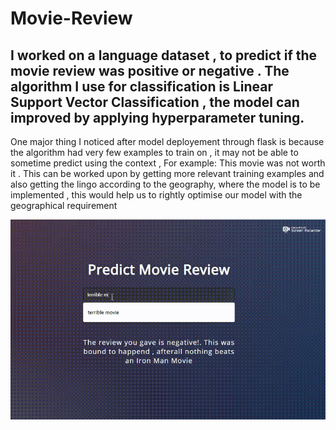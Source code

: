 # Movie-Review

## I worked on a language dataset , to predict if the movie review was positive or negative . The algorithm I use for classification is Linear Support Vector Classification , the model can improved by applying hyperparameter tuning.

One major thing I noticed after model deployement through flask is because the algorithm had very few examples to train on , it may not be able to sometime predict using the  context , For example: This movie was not worth it . 
This can be worked upon by getting more relevant training examples and also getting the lingo according to the geography, where the model is to be implemented , this would help us to rightly optimise our model with the geographical requirement


![](https://github.com/NamanBhoj/Movie-Review/blob/master/20200728_204211.gif)
